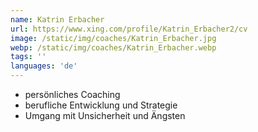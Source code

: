 ```yaml
---
name: Katrin Erbacher
url: https://www.xing.com/profile/Katrin_Erbacher2/cv
image: /static/img/coaches/Katrin_Erbacher.jpg
webp: /static/img/coaches/Katrin_Erbacher.webp
tags: ''
languages: 'de'
---
```


<ul><li>persönliches Coaching</li><li>berufliche Entwicklung und Strategie</li><li>Umgang mit Unsicherheit und Ängsten</li></ul>